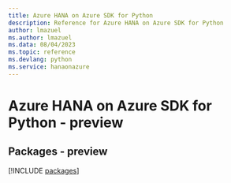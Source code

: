 ```yaml
---
title: Azure HANA on Azure SDK for Python
description: Reference for Azure HANA on Azure SDK for Python
author: lmazuel
ms.author: lmazuel
ms.data: 08/04/2023
ms.topic: reference
ms.devlang: python
ms.service: hanaonazure
---
```

# Azure HANA on Azure SDK for Python - preview
## Packages - preview
[!INCLUDE [packages](hana-on-azure-index.md)]